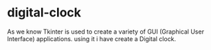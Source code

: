 # digital-clock
As we know Tkinter is used to create a variety of GUI (Graphical User Interface) applications. using it i have  create a Digital clock. 
